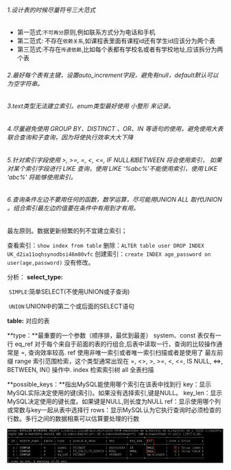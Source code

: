 ###### 1.设计表的时候尽量符号三大范式

- 第一范式:`不可再分`原则,例如联系方式分为电话和手机
- 第二范式: 不存在`依赖关系`,如课程表里面有课程id还有学生id应该分为两个表
- 第三范式:不存在`传递依赖`,比如每个表都有学校名或者有学校地址,应该拆分为两个表

###### 2.最好每个表有主键，设置auto_increment字段，避免有null，default默认可以为空字符串。

###### 3.text类型无法建立索引。enum类型最好使用 小整形 来记录。

###### 4.尽量避免使用 GROUP BY、DISTINCT 、OR、IN 等语句的使用，避免使用大表联合查询和子查询，因为将使执行效率大大下降

###### 5.针对索引字段使用 >, >=, =, <, <=, IF NULL和BETWEEN 将会使用索引， 如果对某个索引字段进行 LIKE 查询，使用 LIKE ‘%abc%’不能使用索引，使用 LIKE ‘abc%’ 将能够使用索引。

###### 6.查询条件左边不要用任何的函数，数学运算，尽可能用UNION ALL 取代UNION 。组合索引最左边的值要在条件中有用到才有用。
最左原则。数据更新频繁的列不宜建立索引；

查看索引：`show index from table`
删除：`ALTER table user DROP INDEX  UK_d2ia11oqhsynodbsi46m80vfc`
创建索引：`create INDEX age_password on user(age,password)` 
没有修改。

分析：
**select_type:**	 

​	`SIMPLE`:简单SELECT(不使用UNION或子查询)

​       `UNION`:UNION中的第二个或后面的SELECT语句

**table:** 对应的表

**type：**最重要的一个参数（顺序排，最优到最差）
	system、const 表仅有一行
	eq_ref 对于每个来自于前面的表的行组合,后表中读取一行，查询的比较操作通常是 =, 查询效率较高.
	ref 使用非唯一索引或者唯一索引扫描或者是使用了 最左前缀
	range 索引范围检索，这个类型通常出现在 =, <>, >, >=, <, <=, IS NULL, <=>, BETWEEN, IN() 操作中.
	index 检索索引树
	all 全表扫描

**possible_keys：**指出MySQL能使用哪个索引在该表中找到行
       key：显示MySQL实际决定使用的键(索引)。如果没有选择索引,键是NULL。
       key_len：显示MySQL决定使用的键长度。如果键是NULL,则长度为NULL
       ref：显示使用哪个列或常数与key一起从表中选择行
      rows：显示MySQL认为它执行查询时必须检查的行数。多行之间的数据相乘可以估算要处理的行数

![解析sql](assets/1551868481422.png)

 